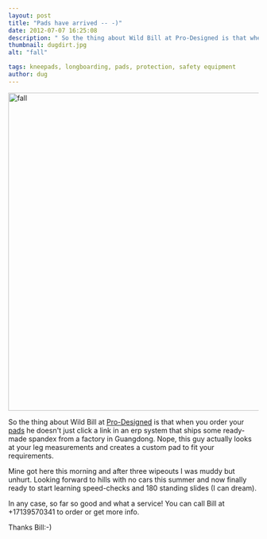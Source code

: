 ```yaml
---
layout: post
title: "Pads have arrived -- -)"
date: 2012-07-07 16:25:08
description: " So the thing about Wild Bill at Pro-Designed is that when you order your pads he doesn&#8217;t just click a link in an erp system that ships some ready-made spandex from a factory in Guangdong. Nope, this guy actually&#8230;"
thumbnail: dugdirt.jpg
alt: "fall"

tags: kneepads, longboarding, pads, protection, safety equipment
author: dug
---
```


<p><a href="http://donkeyontheedge.com/assets_c/2012/07/dugdirt-877.html" onclick="window.open('http://donkeyontheedge.com/assets_c/2012/07/dugdirt-877.html','popup','width=2592,height=1936,scrollbars=no,resizable=no,toolbar=no,directories=no,location=no,menubar=no,status=no,left=0,top=0'); return false"><img src="http://donkeyontheedge.com/assets_c/2012/07/dugdirt-thumb-580x433-877.jpg" width="640" foo="433" alt="fall"  style="" /></a></p>

<p>So the thing about Wild Bill at <a href="http://www.prodesigned.com/">Pro-Designed</a> is that when you order your <a href="http://www.prodesigned.com/details/knees_1nthird.html">pads</a> he doesn't just click a link in an erp system that ships some ready-made spandex from a factory in Guangdong. Nope, this guy actually looks at your leg measurements and creates a custom pad to fit your requirements.</p>

<p>Mine got here this morning and after three wipeouts I was muddy but unhurt. Looking forward to hills with no cars this summer and now finally ready to start learning speed-checks and 180 standing slides (I can dream).</p>

<p>In any case, so far so good and what a service! You can call Bill at +17139570341 to order or get more info.</p>

<p>Thanks Bill:-)</p>
